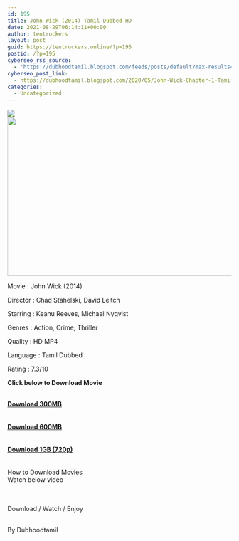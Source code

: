 ```yaml
---
id: 195
title: John Wick (2014) Tamil Dubbed HD
date: 2021-08-29T06:14:11+00:00
author: tentrockers
layout: post
guid: https://tentrockers.online/?p=195
postid: /?p=195
cyberseo_rss_source:
  - 'https://dubhoodtamil.blogspot.com/feeds/posts/default?max-results=150&start-index=301'
cyberseo_post_link:
  - https://dubhoodtamil.blogspot.com/2020/05/John-Wick-Chapter-1-Tamil-Dubbed-HD.html
categories:
  - Uncategorized
---
```

<div class="media_block">
  <img src="https://1.bp.blogspot.com/-Mk-G89I8aZs/XsnSyZ4WzpI/AAAAAAAABO8/xs7UN4DLu_k-5m2aOMI00-VwAqGSg4oRwCNcBGAsYHQ/s72-c/images%2B%252859%2529.jpeg" class="media_thumbnail" />
</div>

<div class="separator">
  <a href="https://1.bp.blogspot.com/-Mk-G89I8aZs/XsnSyZ4WzpI/AAAAAAAABO8/xs7UN4DLu_k-5m2aOMI00-VwAqGSg4oRwCNcBGAsYHQ/s1600/images%2B%252859%2529.jpeg" imageanchor="1"><img loading="lazy" border="0" data-original-height="415" data-original-width="739" height="358" src="https://1.bp.blogspot.com/-Mk-G89I8aZs/XsnSyZ4WzpI/AAAAAAAABO8/xs7UN4DLu_k-5m2aOMI00-VwAqGSg4oRwCNcBGAsYHQ/s640/images%2B%252859%2529.jpeg" width="640" /></a>
</div>

<span>Movie : John Wick (2014)&nbsp;</span>

<span>Director : Chad Stahelski, David Leitch</span>

<span>Starring : Keanu Reeves, Michael Nyqvist</span>

<span>Genres : Action, Crime, Thriller</span>

<span>Quality : HD MP4</span>

<span>Language : Tamil Dubbed</span>

<span>Rating : 7.3/10</span>

<span><b>Click below to Download Movie</b></span>

<div>
  <span><b><span><br /></span><a href="https://oncehelp.com/John-Wick-1-300MB" target="_blank" rel="noopener">Download 300MB</a></b></span><br /><span><b><br /></b></span><br /> <span><b><span id="goog_870032807"></span><span id="goog_870032808"></span><a href="https://oncehelp.com/John-Wick-1-600MB" target="_blank" rel="noopener">Download 600MB</a></b></span><br /><span><b><br /></b></span><br /> <span><b><a href="https://oncehelp.com/John-Wick-1-1GB" target="_blank" rel="noopener">Download 1GB (720p)</a></b></span><br /><span><br /></span><br /> <span>How to Download Movies&nbsp;</span><br /><span>Watch below video</span></p> 
  
  <p>
  </p>
  
  <p>
    <span><br /></span><br /> <span>Download / Watch / Enjoy</span><br /><span><br /></span>
  </p>
  
  <p>
    <span>By Dubhoodtamil</span>
  </p>
</div>